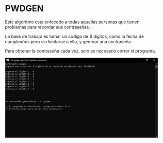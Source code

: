 # PWDGEN

Este algoritmo esta enfocado a todas aquellas personas que tienen problemas para recordar sus contraseñas.

La base de trabajo es tomar un codigo de 8 digitos, como la fecha de cumpleaños pero sin limitarse a ello, y generar una contraseña.

Para obtener la contraseña cada vez, solo es necesario correr el programa.

![screenshot](pwdgen.png)
